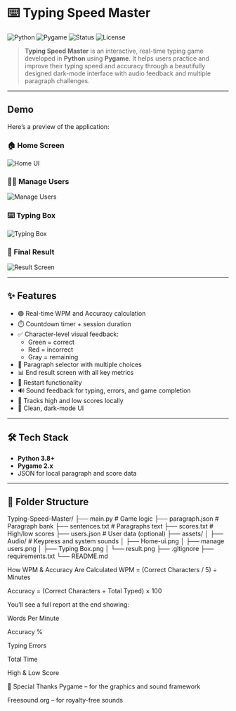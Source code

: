 # ⌨️ Typing Speed Master 

![Python](https://img.shields.io/badge/Python-3.8%2B-blue.svg)
![Pygame](https://img.shields.io/badge/Pygame-Game%20Engine-orange)
![Status](https://img.shields.io/badge/status-Active-brightgreen)
![License](https://img.shields.io/badge/license-MIT-blue)

> **Typing Speed Master** is an interactive, real-time typing game developed in **Python** using **Pygame**. It helps users practice and improve their typing speed and accuracy through a beautifully designed dark-mode interface with audio feedback and multiple paragraph challenges.

---

## Demo

Here’s a preview of the application:

### 🏠 Home Screen  
![Home UI](assets/Home-ui.png)

### 🧑‍💼 Manage Users  
![Manage Users](assets/manage%20users.png)

### ⌨️ Typing Box  
![Typing Box](assets/Typing%20Box.png)

### 🏁 Final Result  
![Result Screen](assets/result.png)

---

## ✨ Features

- 🟢 Real-time WPM and Accuracy calculation
- ⏱️ Countdown timer + session duration
- ✅ Character-level visual feedback:
  - Green = correct
  - Red = incorrect
  - Gray = remaining
- 🔀 Paragraph selector with multiple choices
- 📊 End result screen with all key metrics
- 🔁 Restart functionality
- 🔊 Sound feedback for typing, errors, and game completion
- 🧠 Tracks high and low scores locally
- 🌙 Clean, dark-mode UI

---

## 🛠 Tech Stack

- **Python 3.8+**
- **Pygame 2.x**
- JSON for local paragraph and score data

---

## 📁 Folder Structure
Typing-Speed-Master/
├── main.py # Game logic
├── paragraph.json # Paragraph bank
├── sentences.txt # Paragraphs text
├── scores.txt # High/low scores
├── users.json # User data (optional)
├── assets/
│ ├── Audio/ # Keypress and system sounds
│ ├── Home-ui.png
│ ├── manage users.png
│ ├── Typing Box.png
│ └── result.png
├── .gitignore
├── requirements.txt
└── README.md



 How WPM & Accuracy Are Calculated
WPM = (Correct Characters / 5) ÷ Minutes

Accuracy = (Correct Characters ÷ Total Typed) × 100

You’ll see a full report at the end showing:

 Words Per Minute

 Accuracy %

 Typing Errors

Total Time

High & Low Score


🙌 Special Thanks
Pygame – for the graphics and sound framework

Freesound.org – for royalty-free sounds
